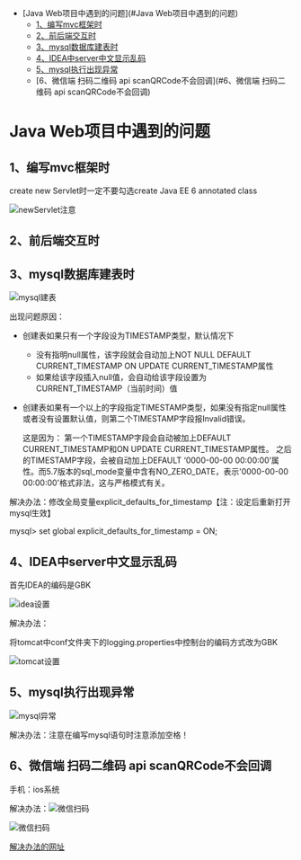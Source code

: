 - [Java Web项目中遇到的问题](#Java Web项目中遇到的问题)
  * [1、编写mvc框架时](#1、编写mvc框架时)
  * [2、前后端交互时](#2、前后端交互时)
  * [3、mysql数据库建表时](#3、mysql数据库建表时)
  * [4、IDEA中server中文显示乱码](#4、IDEA中server中文显示乱码)
  * [5、mysql执行出现异常](#5、mysql执行出现异常)
  * [6、微信端 扫码二维码 api scanQRCode不会回调](#6、微信端 扫码二维码 api scanQRCode不会回调)

# Java Web项目中遇到的问题

## 1、编写mvc框架时

create new Servlet时一定不要勾选create Java EE 6 annotated class

![newServlet注意](https://github.com/Vinci-Ma/KeepLearning/blob/master/Exercise/Java%20Web%E9%A1%B9%E7%9B%AE%E2%80%94%E2%80%94%E5%BF%AB%E9%80%92e%E6%A0%88/picture/image-20200819010834970.png)

## 2、前后端交互时



## 3、mysql数据库建表时

![mysql建表](https://github.com/Vinci-Ma/KeepLearning/blob/master/Exercise/Java%20Web%E9%A1%B9%E7%9B%AE%E2%80%94%E2%80%94%E5%BF%AB%E9%80%92e%E6%A0%88/picture/image-20200819012257726.png)

出现问题原因：

- 创建表如果只有一个字段设为TIMESTAMP类型，默认情况下

  - 没有指明null属性，该字段就会自动加上NOT NULL DEFAULT CURRENT_TIMESTAMP ON UPDATE CURRENT_TIMESTAMP属性
  - 如果给该字段插入null值，会自动给该字段设置为CURRENT_TIMESTAMP（当前时间）值

- 创建表如果有一个以上的字段指定TIMESTAMP类型，如果没有指定null属性或者没有设置默认值，则第二个TIMESTAMP字段报Invalid错误。
  
  这是因为：
       第一个TIMESTAMP字段会自动被加上DEFAULT CURRENT_TIMESTAMP和ON UPDATE CURRENT_TIMESTAMP属性。
       之后的TIMESTAMP字段，会被自动加上DEFAULT ‘0000-00-00 00:00:00’属性。而5.7版本的sql_mode变量中含有NO_ZERO_DATE，表示'0000-00-00 00:00:00'格式非法，这与严格模式有关。

解决办法：修改全局变量explicit_defaults_for_timestamp【注：设定后重新打开mysql生效】

mysql> set global explicit_defaults_for_timestamp = ON;

## 4、IDEA中server中文显示乱码

首先IDEA的编码是GBK

![idea设置](https://github.com/Vinci-Ma/KeepLearning/blob/master/Exercise/Java%20Web%E9%A1%B9%E7%9B%AE%E2%80%94%E2%80%94%E5%BF%AB%E9%80%92e%E6%A0%88/picture/image-20200822175140106.png)

解决办法：

将tomcat中conf文件夹下的logging.properties中控制台的编码方式改为GBK

![tomcat设置](https://github.com/Vinci-Ma/KeepLearning/blob/master/Exercise/Java%20Web%E9%A1%B9%E7%9B%AE%E2%80%94%E2%80%94%E5%BF%AB%E9%80%92e%E6%A0%88/picture/image-20200822175354583.png)

## 5、mysql执行出现异常

![mysql异常](https://github.com/Vinci-Ma/KeepLearning/blob/master/Exercise/Java%20Web%E9%A1%B9%E7%9B%AE%E2%80%94%E2%80%94%E5%BF%AB%E9%80%92e%E6%A0%88/picture/image-20200826172622891.png)

解决办法：注意在编写mysql语句时注意添加空格！

## 6、微信端 扫码二维码 api scanQRCode不会回调

手机：ios系统

解决办法：![微信扫码](https://github.com/Vinci-Ma/KeepLearning/blob/master/Exercise/Java%20Web%E9%A1%B9%E7%9B%AE%E2%80%94%E2%80%94%E5%BF%AB%E9%80%92e%E6%A0%88/picture/image-20200831002227541.png)

![微信扫码](https://github.com/Vinci-Ma/KeepLearning/blob/master/Exercise/Java%20Web%E9%A1%B9%E7%9B%AE%E2%80%94%E2%80%94%E5%BF%AB%E9%80%92e%E6%A0%88/picture/image-20200831002252152.png)

[解决办法的网址](https://developers.weixin.qq.com/community/develop/doc/000e640b670ef09b8419030fa5b400?jumpto=reply&commentid=000426ef3e4d38061a2939d42518&parent_commentid=0006a0a80a08301b8c196149f5b8)

